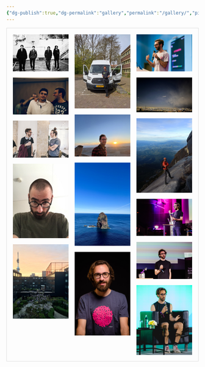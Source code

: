 ```yaml
---
{"dg-publish":true,"dg-permalink":"gallery","permalink":"/gallery/","pinned":true,"contentClasses":"gallery","created":"2024-03-30T16:43:00.000+00:00","updated":"2024-11-23T12:23:07.042+00:00"}
---
```


<div class="grid">

<img src="/img/user/resources/gallery/17B169E1-209F-4C39-83C9-4810D4B8D3A1_1_105_c.jpeg">

<img src="/img/user/resources/ABA157ED-A059-4945-B372-E9B3D2313712_1_105_c.jpeg">

<img src="/img/user/resources/EE4971E9-0D17-4A87-9FDA-86191F4912FE_1_105_c.jpeg">

<img src="/img/user/resources/F2CCDF96-4F2B-415B-992B-9EC384FB8C78_1_105_c.jpeg">

<img src="/img/user/resources/D2996410-F66B-499D-8A01-C9956F0153A2_1_105_c.jpeg">

<img src="/img/user/resources/99D6C606-4DC3-4039-B39A-05E1131FA71E_1_105_c.jpeg">

<img src="/img/user/resources/6222AA52-170A-4387-A5DB-CE48778079CB_1_105_c.jpeg">

<img src="/img/user/resources/A1D93698-E621-4D71-B225-342AFED068B4_1_105_c.jpeg">

<img src="/img/user/resources/B734C666-5548-400F-B9EA-E96CFC9B4970_1_105_c.jpeg">

<img src="/img/user/resources/gallery/7AA2AC17-2BD5-4DE8-8D0F-AC53E298221A_1_105_c.jpeg">

<img src="/img/user/resources/gallery/EE3FFCD5-D5BD-4434-80C0-145C0D6D46BD_1_105_c.jpeg">

<img src="/img/user/resources/E0268449-59F0-4A1E-B5F6-6558224B4E20_1_105_c.jpeg">

<img src="/img/user/resources/98D2B380-BFBC-4DCA-B695-2CBBC5D8DD7E_1_105_c.jpeg">

<img src="/img/user/resources/7EFA9604-CF4C-43C2-8A88-8C1F317BDA7D_1_105_c.jpeg">

<img src="/img/user/resources/A5018EFD-7BD0-4FC3-A323-E0749DBDD57B.jpeg">

</div>

  
  

<style>

  

.grid {

border: 1px solid #ddd;

column-count: 4;

column-gap: 1rem;

padding: 1rem;

}

  

@media (max-width: 1200px) {

.grid {

column-count: 3;

}

}

  

@media (max-width: 800px) {

.grid {

column-count: 2;

}

}

  

@media (max-width: 400px) {

.grid {

column-count: 1;

}

}

  

/* Only target images that come after #start within .grid */

.grid img {

width: 100%;

height: auto;

margin-bottom: 1rem;

display: block;

cursor: pointer;

transition: opacity 0.3s ease;

}

  

.grid img:hover {

opacity: 0.9;

}

  

/* Modal styles */

.modal {

display: none;

position: fixed;

top: 0;

left: 0;

right: 0;

bottom: 0;

background: rgba(0, 0, 0, 0.9);

z-index: 1000;

padding: 2rem;

box-sizing: border-box;

}

  

.modal.active {

display: flex;

justify-content: center;

align-items: center;

}

  

.modal img {

max-width: 90%;

max-height: 90vh;

object-fit: contain;

}

  

.close-button {

position: absolute;

top: 1rem;

right: 1rem;

background: white;

border: none;

width: 2rem;

height: 2rem;

border-radius: 50%;

cursor: pointer;

display: flex;

align-items: center;

justify-content: center;

font-size: 1.2rem;

font-weight: bold;

}

  

.close-button:hover {

background: #eee;

}

</style>

  

<script>

// Create modal elements

const modal = document.createElement('div');

modal.className = 'modal';

const modalImg = document.createElement('img');

const closeButton = document.createElement('button');

closeButton.className = 'close-button';

closeButton.innerHTML = '×';

modal.appendChild(modalImg);

modal.appendChild(closeButton);

document.body.appendChild(modal);

  

// Add click handlers only to gallery images after #start

document.querySelectorAll('.grid img').forEach(img => {

img.addEventListener('click', () => {

modalImg.src = img.src;

modal.classList.add('active');

});

});

  

// Close modal when clicking close button or outside the image

closeButton.addEventListener('click', () => {

modal.classList.remove('active');

});

  

modal.addEventListener('click', (e) => {

if (e.target === modal) {

modal.classList.remove('active');

}

});

  

// Close modal with escape key

document.addEventListener('keydown', (e) => {

if (e.key === 'Escape' && modal.classList.contains('active')) {

modal.classList.remove('active');

}

});

</script>